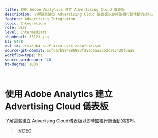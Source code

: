 ```yaml
---
title: 使用 Adobe Analytics 建立 Advertising Cloud 儀表板
description: 了解這些建立 Advertising Cloud 儀表板以即時監視行銷活動的技巧。
feature: Advertising Integration
topic: Integrations
role: User
level: Intermediate
thumbnail: 35121.jpg
kt: 5478
exl-id: 9e53a8b4-a02f-41c4-97cc-ea50751d75c8
source-git-commit: ecfce7b894986903f28ecaaa3252c903420f5aa8
workflow-type: ht
source-wordcount: '40'
ht-degree: 100%

---
```


# 使用 Adobe Analytics 建立 Advertising Cloud 儀表板

了解這些建立 Advertising Cloud 儀表板以即時監視行銷活動的技巧。

>[!VIDEO](https://video.tv.adobe.com/v/35121/?quality=12&learn=on)
